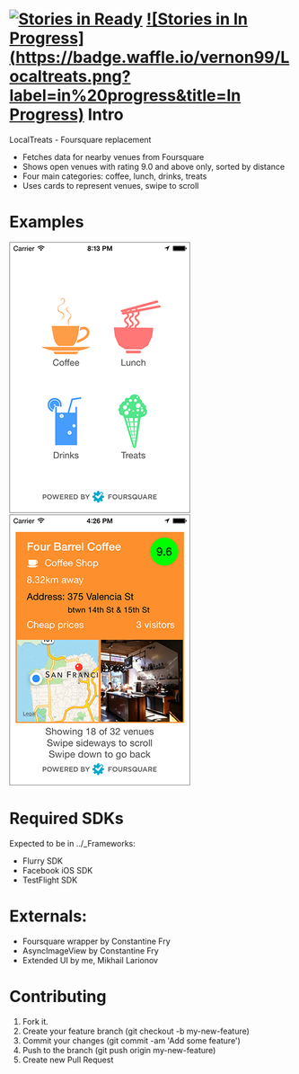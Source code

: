 [![Stories in Ready](https://badge.waffle.io/vernon99/Localtreats.png?label=ready&title=Ready)](https://waffle.io/vernon99/Localtreats)
[![Stories in In Progress](https://badge.waffle.io/vernon99/Localtreats.png?label=in%20progress&title=In Progress)](https://waffle.io/vernon99/Localtreats)
Intro
====

LocalTreats - Foursquare replacement
* Fetches data for nearby venues from Foursquare
* Shows open venues with rating 9.0 and above only, sorted by distance
* Four main categories: coffee, lunch, drinks, treats
* Uses cards to represent venues, swipe to scroll

Examples
====

![Screenshot1](Screenshots/Screenshot01.png?raw=true)
![Screenshot2](Screenshots/Screenshot02.png?raw=true)

Required SDKs
====
Expected to be in ../_Frameworks:
* Flurry SDK
* Facebook iOS SDK
* TestFlight SDK

Externals:
====
* Foursquare wrapper by Constantine Fry
* AsyncImageView by Constantine Fry
* Extended UI by me, Mikhail Larionov

Contributing
====

1. Fork it. 
2. Create your feature branch (git checkout -b my-new-feature)
3. Commit your changes (git commit -am 'Add some feature')
4. Push to the branch (git push origin my-new-feature)
5. Create new Pull Request